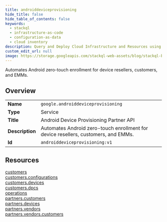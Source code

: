 ```yaml
---
title: androiddeviceprovisioning
hide_title: false
hide_table_of_contents: false
keywords:
  - stackql
  - infrastructure-as-code
  - configuration-as-data
  - cloud inventory
description: Query and Deploy Cloud Infrastructure and Resources using SQL
custom_edit_url: null
image: https://storage.googleapis.com/stackql-web-assets/blog/stackql-blog-post-featured-image.png
---
```

Automates Android zero-touch enrollment for device resellers, customers, and EMMs.  
    

## Overview
<table><tbody>
<tr><td><b>Name</b></td><td><code>google.androiddeviceprovisioning</code></td></tr>
<tr><td><b>Type</b></td><td>Service</td></tr>
<tr><td><b>Title</b></td><td>Android Device Provisioning Partner API</td></tr>
<tr><td><b>Description</b></td><td>Automates Android zero-touch enrollment for device resellers, customers, and EMMs.</td></tr>
<tr><td><b>Id</b></td><td><code>androiddeviceprovisioning:v1</code></td></tr>
</tbody></table>

## Resources
<div class="row">
<div class="providerDocColumn">
<a href="/providers/google/androiddeviceprovisioning/customers/">customers</a><br />
<a href="/providers/google/androiddeviceprovisioning/customers.configurations/">customers.configurations</a><br />
<a href="/providers/google/androiddeviceprovisioning/customers.devices/">customers.devices</a><br />
<a href="/providers/google/androiddeviceprovisioning/customers.dpcs/">customers.dpcs</a><br />
<a href="/providers/google/androiddeviceprovisioning/operations/">operations</a><br />
</div>
<div class="providerDocColumn">
<a href="/providers/google/androiddeviceprovisioning/partners.customers/">partners.customers</a><br />
<a href="/providers/google/androiddeviceprovisioning/partners.devices/">partners.devices</a><br />
<a href="/providers/google/androiddeviceprovisioning/partners.vendors/">partners.vendors</a><br />
<a href="/providers/google/androiddeviceprovisioning/partners.vendors.customers/">partners.vendors.customers</a><br />
</div>
</div>
